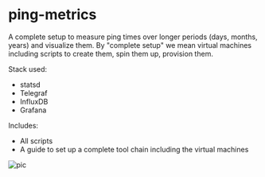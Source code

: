# ping-metrics

A complete setup to measure ping times over longer periods (days, months, years) and visualize them. By "complete setup" we mean virtual machines including scripts to create them, spin them up, provision them. 

Stack used:
- statsd 
- Telegraf
- InfluxDB
- Grafana

Includes:
- All scripts
- A guide to set up a complete tool chain including the virtual machines

![pic](http://www.hko.gov.hk/wxinfo/ts/tklspd.png)
